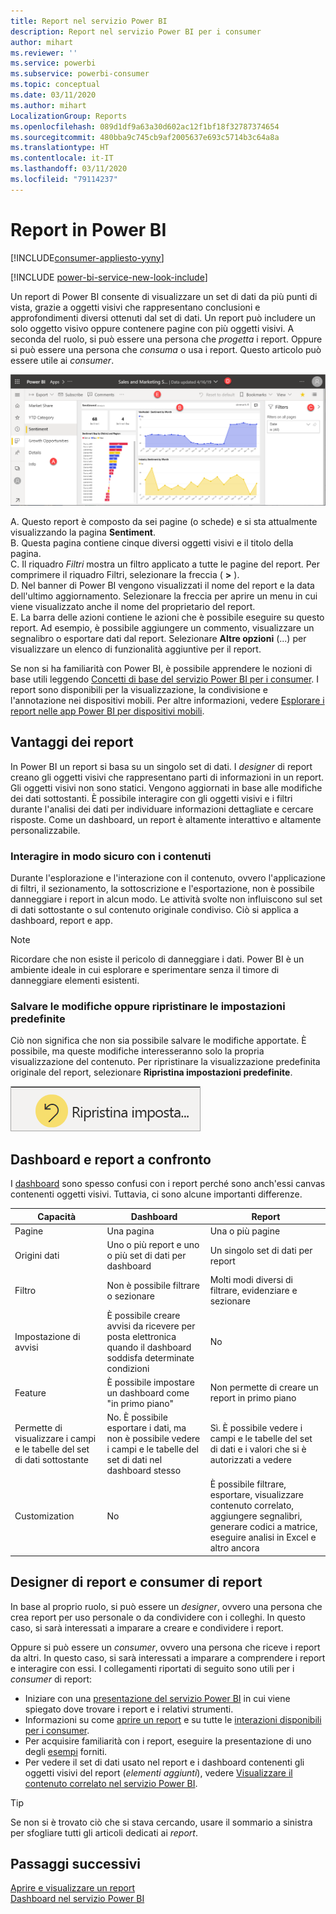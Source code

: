 ```yaml
---
title: Report nel servizio Power BI
description: Report nel servizio Power BI per i consumer
author: mihart
ms.reviewer: ''
ms.service: powerbi
ms.subservice: powerbi-consumer
ms.topic: conceptual
ms.date: 03/11/2020
ms.author: mihart
LocalizationGroup: Reports
ms.openlocfilehash: 089d1df9a63a30d602ac12f1bf18f32787374654
ms.sourcegitcommit: 480bba9c745cb9af2005637e693c5714b3c64a8a
ms.translationtype: HT
ms.contentlocale: it-IT
ms.lasthandoff: 03/11/2020
ms.locfileid: "79114237"
---
```

# <a name="reports-in-power-bi"></a>Report in Power BI

[!INCLUDE[consumer-appliesto-yyny](../includes/consumer-appliesto-yyny.md)]

[!INCLUDE [power-bi-service-new-look-include](../includes/power-bi-service-new-look-include.md)]

Un report di Power BI consente di visualizzare un set di dati da più punti di vista, grazie a oggetti visivi che rappresentano conclusioni e approfondimenti diversi ottenuti dal set di dati.  Un report può includere un solo oggetto visivo oppure contenere pagine con più oggetti visivi. A seconda del ruolo, si può essere una persona che *progetta* i report. Oppure si può essere una persona che *consuma* o usa i report. Questo articolo può essere utile ai *consumer*.

![Screenshot della pagina di un report.](./media/end-user-reports/power-bi-report.png)

A. Questo report è composto da sei pagine (o schede) e si sta attualmente visualizzando la pagina **Sentiment**.    
B. Questa pagina contiene cinque diversi oggetti visivi e il titolo della pagina.    
C. Il riquadro *Filtri* mostra un filtro applicato a tutte le pagine del report. Per comprimere il riquadro Filtri, selezionare la freccia ( **>** ).    
D. Nel banner di Power BI vengono visualizzati il nome del report e la data dell'ultimo aggiornamento. Selezionare la freccia per aprire un menu in cui viene visualizzato anche il nome del proprietario del report.    
E. La barra delle azioni contiene le azioni che è possibile eseguire su questo report.  Ad esempio, è possibile aggiungere un commento, visualizzare un segnalibro o esportare dati dal report.  Selezionare **Altre opzioni** (...) per visualizzare un elenco di funzionalità aggiuntive per il report.    

Se non si ha familiarità con Power BI, è possibile apprendere le nozioni di base utili leggendo [Concetti di base del servizio Power BI per i consumer](end-user-basic-concepts.md). I report sono disponibili per la visualizzazione, la condivisione e l'annotazione nei dispositivi mobili. Per altre informazioni, vedere [Esplorare i report nelle app Power BI per dispositivi mobili](mobile/mobile-reports-in-the-mobile-apps.md).

## <a name="advantages-of-reports"></a>Vantaggi dei report

In Power BI un report si basa su un singolo set di dati. I *designer* di report creano gli oggetti visivi che rappresentano parti di informazioni in un report. Gli oggetti visivi non sono statici.  Vengono aggiornati in base alle modifiche dei dati sottostanti. È possibile interagire con gli oggetti visivi e i filtri durante l'analisi dei dati per individuare informazioni dettagliate e cercare risposte. Come un dashboard, un report è altamente interattivo e altamente personalizzabile.

### <a name="safely-interact-with-content"></a>Interagire in modo sicuro con i contenuti

Durante l'esplorazione e l'interazione con il contenuto, ovvero l'applicazione di filtri, il sezionamento, la sottoscrizione e l'esportazione, non è possibile danneggiare i report in alcun modo. Le attività svolte non influiscono sul set di dati sottostante o sul contenuto originale condiviso. Ciò si applica a dashboard, report e app.

> [!NOTE]
> Ricordare che non esiste il pericolo di danneggiare i dati. Power BI è un ambiente ideale in cui esplorare e sperimentare senza il timore di danneggiare elementi esistenti.

### <a name="save-your-changes-or-revert-to-the-default-settings"></a>Salvare le modifiche oppure ripristinare le impostazioni predefinite

Ciò non significa che non sia possibile salvare le modifiche apportate. È possibile, ma queste modifiche interesseranno solo la propria visualizzazione del contenuto. Per ripristinare la visualizzazione predefinita originale del report, selezionare **Ripristina impostazioni predefinite**.

![Screenshot dell'opzione Ripristina impostazioni predefinite.](./media/end-user-reports/power-bi-reset.png)

## <a name="dashboards-versus-reports"></a>Dashboard e report a confronto

I [dashboard](end-user-dashboards.md) sono spesso confusi con i report perché sono anch'essi canvas contenenti oggetti visivi. Tuttavia, ci sono alcune importanti differenze.  

| **Capacità** | **Dashboard** | **Report** |
| --- | --- | --- |
| Pagine |Una pagina |Una o più pagine |
| Origini dati |Uno o più report e uno o più set di dati per dashboard |Un singolo set di dati per report |
| Filtro |Non è possibile filtrare o sezionare |Molti modi diversi di filtrare, evidenziare e sezionare |
| Impostazione di avvisi |È possibile creare avvisi da ricevere per posta elettronica quando il dashboard soddisfa determinate condizioni |No |
| Feature |È possibile impostare un dashboard come "in primo piano" |Non permette di creare un report in primo piano |
| Permette di visualizzare i campi e le tabelle del set di dati sottostante |No. È possibile esportare i dati, ma non è possibile vedere i campi e le tabelle del set di dati nel dashboard stesso |Sì. È possibile vedere i campi e le tabelle del set di dati e i valori che si è autorizzati a vedere |
| Customization |No  |È possibile filtrare, esportare, visualizzare contenuto correlato, aggiungere segnalibri, generare codici a matrice, eseguire analisi in Excel e altro ancora |

<!--| Available in Power BI Desktop |No |Yes, can create and view reports in Desktop |
| Pinning |Can pin existing visuals (tiles) only from current dashboard to your other dashboards |Can pin visuals (as tiles) to any of your dashboards. Can pin entire report pages to any of your dashboards. | -->

## <a name="report-designers-and-report-consumers"></a>Designer di report e consumer di report

In base al proprio ruolo, si può essere un *designer*, ovvero una persona che crea report per uso personale o da condividere con i colleghi. In questo caso, si sarà interessati a imparare a creare e condividere i report.

Oppure si può essere un *consumer*, ovvero una persona che riceve i report da altri. In questo caso, si sarà interessati a imparare a comprendere i report e interagire con essi. I collegamenti riportati di seguito sono utili per i *consumer* di report:

* Iniziare con una [presentazione del servizio Power BI](end-user-basic-concepts.md) in cui viene spiegato dove trovare i report e i relativi strumenti.
* Informazioni su come [aprire un report](end-user-report-open.md) e su tutte le [interazioni disponibili per i consumer](end-user-reading-view.md).
* Per acquisire familiarità con i report, eseguire la presentazione di uno degli [esempi](../sample-tutorial-connect-to-the-samples.md) forniti.  
* Per vedere il set di dati usato nel report e i dashboard contenenti gli oggetti visivi del report (*elementi aggiunti*), vedere [Visualizzare il contenuto correlato nel servizio Power BI](end-user-related.md).

> [!TIP]
> Se non si è trovato ciò che si stava cercando, usare il sommario a sinistra per sfogliare tutti gli articoli dedicati ai *report*.

## <a name="next-steps"></a>Passaggi successivi

[Aprire e visualizzare un report](end-user-report-open.md)    
[Dashboard nel servizio Power BI](end-user-dashboards.md)
